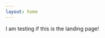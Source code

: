 ```yaml
---
layout: home
---
```



I am testing if this is the landing page!


<div class="social-icons">
  <a href="https://www.twitter.com/apmozaffari" target="_blank"><i class="fab fa-twitter"></i></a>
  <a href="https://www.linkedin.com/in/amirpasha-mozaffari/" target="_blank"><i class="fab fa-linkedin-in"></i></a>
  <a href="https://github.com/amozaffari" target="_blank"><i class="fab fa-github"></i></a>
</div>
